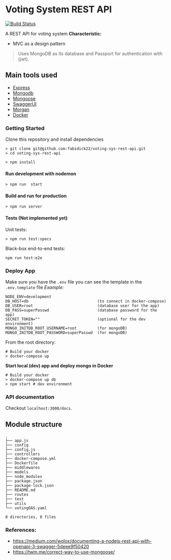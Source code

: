 # Voting System REST API
[![Build Status](https://github.com/actions/hello-world/workflows/Greet%20Everyone/badge.svg)](https://github.com/actions/hello-world/)

A REST API for voting system
**Characteristic:**
- MVC as a design pattern

> Uses MongoDB as its database and Passport for authentication with (jwt).

## Main tools used
- [Express](https://expressjs.com/)
- [Mongodb](https://www.mongodb.com)
- [Mongoose]()
- [SwaggerUI](https://github.com/scottie1984/swagger-ui-express)
- [Morgan](https://github.com/expressjs/morgan)
- [Docker](https://www.docker.com/)

### Getting Started
Clone this repository and install dependencies
```
> git clone git@github.com:fabidick22/voting-sys-rest-api.git
> cd voting-sys-rest-api

> npm install
```
#### Run development with nodemon
```
> npm run  start
```

#### Build and run for production 
```
> npm run server
```

#### Tests (Not implemented yet)
Unit tests:
```
> npm run test:specs
```

Black-box end-to-end tests:
```
npm run test:e2e
```


### Deploy App
Make sure you have the `.env` file you can see the template in the `.env.template` file
_Example:_
```
NODE_ENV=development
DB_HOST=db                              (to connect in docker-compose)
DB_USER=root                            (database user for the app)
DB_PASS=superPasswd                     (database password for the app)
SECRET_TOKEN=""                         (optional for the dev environment)
MONGO_INITDB_ROOT_USERNAME=root         (for mongoDB)
MONGO_INITDB_ROOT_PASSWORD=superPasswd  (for mongoDB)
```
From the root directory:
```
# Build your docker
> docker-compose up
```

**Start local (dev) app and deploy mongo in Docker**
```
# Build your docker
> docker-compose up db
> npm start # dev environment
```

### API documentation
Checkout `localhost:3000/docs`.


## Module structure
```
.
├── app.js
├── config
├── config.js
├── controllers
├── docker-compose.yml
├── Dockerfile
├── middlewares
├── models
├── node_modules
├── package.json
├── package-lock.json
├── README.md
├── routes
├── test
├── utils
└── votingOAS.yaml

8 directories, 8 files
```
### References:
- https://medium.com/wolox/documenting-a-nodejs-rest-api-with-openapi-3-swagger-5deee9f50420
- https://twm.me/correct-way-to-use-mongoose/
